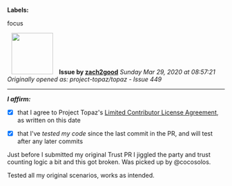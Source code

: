 **Labels:**

focus



<a href="https://github.com/zach2good"><img src="https://avatars3.githubusercontent.com/u/1389729?v=4" width="96" height="96" hspace="10"></img></a> **Issue by [zach2good](https://github.com/zach2good)**
_Sunday Mar 29, 2020 at 08:57:21_
_Originally opened as: project-topaz/topaz - Issue 449_

----

<!-- place 'x' mark between square [] brackets to affirm: -->
**_I affirm:_**
- [x] that I agree to Project Topaz's [Limited Contributor License Agreement](http://project-topaz.com/blob/release/CONTRIBUTOR_AGREEMENT.md), as written on this date
- [x] that I've _tested my code_ since the last commit in the PR, and will test after any later commits

Just before I submitted my original Trust PR I jiggled the party and trust counting logic a bit and this got broken. Was picked up by @cocosolos.

Tested all my original scenarios, works as intended.



